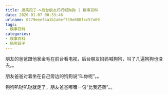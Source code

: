```yaml
---
title: 搞笑段子->后台朋友妈妈喊狗狗 | 糗事百科
date: 2020-01-07 00:33:46
urlname: 0279eeef4a1b1a6ef739e880fcc57a09
tags: 
- 糗事百科
categories:
- 糗事百科
- 搞笑段子
---
```

朋友的爸爸跟他家金毛在前台看电视，后台朋友妈妈喊狗狗，叫了几遍狗狗也没去。。

朋友爸爸对着坐在自己旁边的狗狗说“叫你呢”。。

狗狗叭哒叭哒就走了，朋友爸爸嘟囔一句“比我还聋”。。


